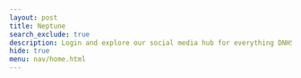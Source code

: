 ```yaml
---
layout: post
title: Neptune
search_exclude: true
description: Login and explore our social media hub for everything DNHS 
hide: true
menu: nav/home.html
---
```

